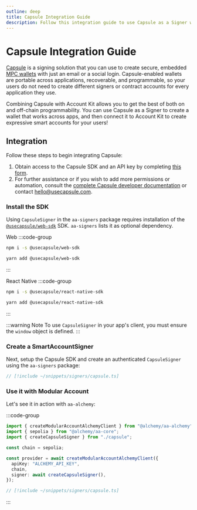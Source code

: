 ```yaml
---
outline: deep
title: Capsule Integration Guide
description: Follow this integration guide to use Capsule as a Signer with Account Kit, a vertically integrated stack for building apps that support ERC-4337 and ERC-6900.
---
```


# Capsule Integration Guide

[Capsule](https://usecapsule.com/) is a signing solution that you can use to create secure, embedded [MPC wallets](https://www.alchemy.com/overviews/mpc-wallet/?a=ak-docs) with just an email or a social login. Capsule-enabled wallets are portable across applications, recoverable, and programmable, so your users do not need to create different signers or contract accounts for every application they use.

Combining Capsule with Account Kit allows you to get the best of both on and off-chain programmability. You can use Capsule as a Signer to create a wallet that works across apps, and then connect it to Account Kit to create expressive smart accounts for your users!

## Integration

Follow these steps to begin integrating Capsule:

1. Obtain access to the Capsule SDK and an API key by completing [this form](https://usecapsule.com/api).
2. For further assistance or if you wish to add more permissions or automation, consult the [complete Capsule developer documentation](https://docs.usecapsule.com) or contact hello@usecapsule.com.

### Install the SDK

Using `CapsuleSigner` in the `aa-signers` package requires installation of the [`@usecapsule/web-sdk`](https://capsule-org.github.io/web-sdk/) SDK. `aa-signers` lists it as optional dependency.

Web
:::code-group

```bash [npm]
npm i -s @usecapsule/web-sdk
```

```bash [yarn]
yarn add @usecapsule/web-sdk
```

:::

React Native
:::code-group

```bash [npm]
npm i -s @usecapsule/react-native-sdk
```

```bash [yarn]
yarn add @usecapsule/react-native-sdk
```

:::

:::warning Note
To use `CapsuleSigner` in your app's client, you must ensure the `window` object is defined.
:::

### Create a SmartAccountSigner

Next, setup the Capsule SDK and create an authenticated `CapsuleSigner` using the `aa-signers` package:

```ts [capsule.ts]
// [!include ~/snippets/signers/capsule.ts]
```

### Use it with Modular Account

Let's see it in action with `aa-alchemy`:

:::code-group

```ts [alchemy.ts]
import { createModularAccountAlchemyClient } from "@alchemy/aa-alchemy";
import { sepolia } from "@alchemy/aa-core";
import { createCapsuleSigner } from "./capsule";

const chain = sepolia;

const provider = await createModularAccountAlchemyClient({
  apiKey: "ALCHEMY_API_KEY",
  chain,
  signer: await createCapsuleSigner(),
});
```

```ts [capsule.ts]
// [!include ~/snippets/signers/capsule.ts]
```

:::
